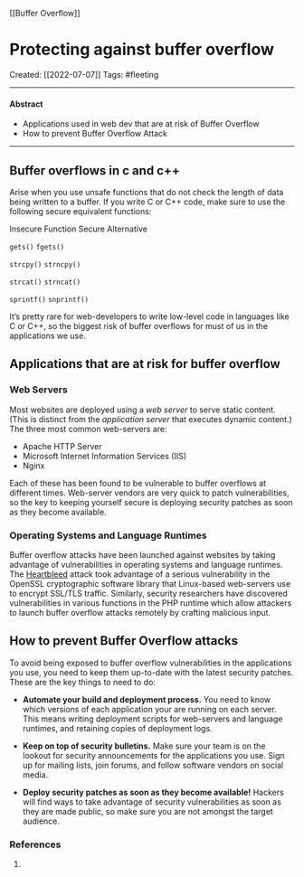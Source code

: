 [[Buffer Overflow]]

# Protecting against buffer overflow
Created:  [[2022-07-07]]
Tags: #fleeting 

---
#### Abstract
- Applications used in web dev that are at risk of Buffer Overflow
- How to prevent Buffer Overflow Attack
---
## Buffer overflows in c and c++

Arise when you use unsafe functions that do not check the length of data being written to a buffer. 
If you write C or C++ code, make sure to use the following secure equivalent functions:

Insecure Function     Secure Alternative

`gets()`                          `fgets()`

`strcpy()`                      `strncpy()`

`strcat()`                      `strncat()`

`sprintf()`                    `snprintf()`



It’s pretty rare for web-developers to write low-level code in languages like C or C++, so the biggest risk of buffer overflows for must of us in the applications we use.

## Applications that are at risk for buffer overflow

### Web Servers

Most websites are deployed using a _web server_ to serve static content. (This is distinct from the _application server_ that executes dynamic content.) The three most common web-servers are:

-   Apache HTTP Server
-   Microsoft Internet Information Services (IIS)
-   Nginx

Each of these has been found to be vulnerable to buffer overflows at different times. Web-server vendors are very quick to patch vulnerabilities, so the key to keeping yourself secure is deploying security patches as soon as they become available.


### Operating Systems and Language Runtimes

Buffer overflow attacks have been launched against websites by taking advantage of vulnerabilities in operating systems and language runtimes. The [Heartbleed](http://heartbleed.com/) attack took advantage of a serious vulnerability in the OpenSSL cryptographic software library that Linux-based web-servers use to encrypt SSL/TLS traffic. Similarly, security researchers have discovered vulnerabilities in various functions in the PHP runtime which allow attackers to launch buffer overflow attacks remotely by crafting malicious input.


## How to prevent Buffer Overflow attacks

To avoid being exposed to buffer overflow vulnerabilities in the applications you use, you need to keep them up-to-date with the latest security patches. These are the key things to need to do:

-   **Automate your build and deployment process.** You need to know which versions of each application your are running on each server. This means writing deployment scripts for web-servers and language runtimes, and retaining copies of deployment logs.
    
-   **Keep on top of security bulletins.** Make sure your team is on the lookout for security announcements for the applications you use. Sign up for mailing lists, join forums, and follow software vendors on social media.
    
-   **Deploy security patches as soon as they become available!** Hackers will find ways to take advantage of security vulnerabilities as soon as they are made public, so make sure you are not amongst the target audience.





### References
1. 